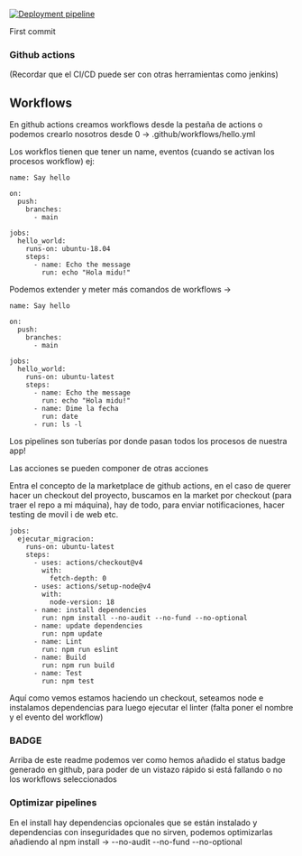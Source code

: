 [![Deployment pipeline](https://github.com/andresito1969/ci-cd/actions/workflows/pipeline.yml/badge.svg)](https://github.com/andresito1969/ci-cd/actions/workflows/pipeline.yml)

First commit
### Github actions
(Recordar que el CI/CD puede ser con otras herramientas como jenkins)

## Workflows

En github actions creamos workflows desde la pestaña de actions o podemos crearlo nosotros desde 0 -> .github/workflows/hello.yml

Los workflos tienen que tener un name, eventos (cuando se activan los procesos workflow) ej:
```
name: Say hello

on:
  push:
    branches:
      - main

jobs:
  hello_world:
    runs-on: ubuntu-18.04
    steps:
      - name: Echo the message
        run: echo "Hola midu!"
```

Podemos extender y meter más comandos de workflows ->
```
name: Say hello

on:
  push:
    branches:
      - main

jobs:
  hello_world:
    runs-on: ubuntu-latest
    steps:
      - name: Echo the message
        run: echo "Hola midu!"
      - name: Dime la fecha
        run: date
      - run: ls -l
```


Los pipelines son tuberías por donde pasan todos los procesos de nuestra app!

Las acciones se pueden componer de otras acciones

Entra el concepto de la marketplace de github actions, en el caso de querer hacer un checkout del proyecto, buscamos en la market
por checkout (para traer el repo a mi máquina), hay de todo, para enviar notificaciones, hacer testing de movil i de web etc.



```
jobs:
  ejecutar_migracion:
    runs-on: ubuntu-latest
    steps:
      - uses: actions/checkout@v4
        with:
          fetch-depth: 0
      - uses: actions/setup-node@v4
        with:
          node-version: 18
      - name: install dependencies
        run: npm install --no-audit --no-fund --no-optional
      - name: update dependencies
        run: npm update
      - name: Lint
        run: npm run eslint
      - name: Build
        run: npm run build
      - name: Test
        run: npm test
```

Aquí como vemos estamos haciendo un checkout, seteamos node e instalamos dependencias para luego ejecutar el linter
(falta poner el nombre y el evento del workflow)

### BADGE
Arriba de este readme podemos ver como hemos añadido el status badge generado en github, para poder de un vistazo rápido si está fallando o no los workflows seleccionados

### Optimizar pipelines
En el install hay dependencias opcionales que se están instalado y dependencias con inseguridades que no sirven, podemos optimizarlas añadiendo al npm install ->
--no-audit --no-fund --no-optional